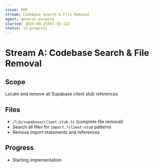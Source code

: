```yaml
---
issue: 009
stream: Codebase Search & File Removal
agent: general-purpose
started: 2025-09-25T07:50:12Z
status: in_progress
---
```


# Stream A: Codebase Search & File Removal

## Scope
Locate and remove all Supabase client stub references

## Files
- `/lib/supabase/client-stub.ts` (complete file removal)
- Search all files for `import.*client-stub` patterns
- Remove import statements and references

## Progress
- Starting implementation